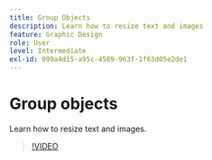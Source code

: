 ```yaml
---
title: Group Objects
description: Learn how to resize text and images
feature: Graphic Design
role: User
level: Intermediate
exl-id: 099a4d15-a95c-4589-963f-1f63d05e2de1
---
```

# Group objects

Learn how to resize text and images.

>[!VIDEO](https://video.tv.adobe.com/v/3420212?quality=12&learn=on&hidetitle=true)
